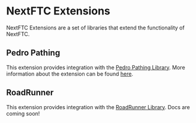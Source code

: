 # NextFTC Extensions

NextFTC Extensions are a set of libraries that extend the functionality of NextFTC.

## Pedro Pathing

This extension provides integration with the 
[Pedro Pathing Library](https://pedropathing.com/).
More information about the extension can be found [here](pedro/pedro).

## RoadRunner

This extension provides integration with the
[RoadRunner Library](https://rr.brott.dev/).
Docs are coming soon!